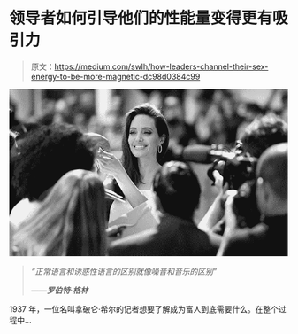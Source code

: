 # 领导者如何引导他们的性能量变得更有吸引力

> 原文：<https://medium.com/swlh/how-leaders-channel-their-sex-energy-to-be-more-magnetic-dc98d0384c99>

![](img/d639a3ab17caab52bb0379e7a643f597.png)

> *“正常语言和诱惑性语言的区别就像噪音和音乐的区别”*
> 
> **——*罗伯特·格林***

1937 年，一位名叫拿破仑·希尔的记者想要了解成为富人到底需要什么。在整个过程中…